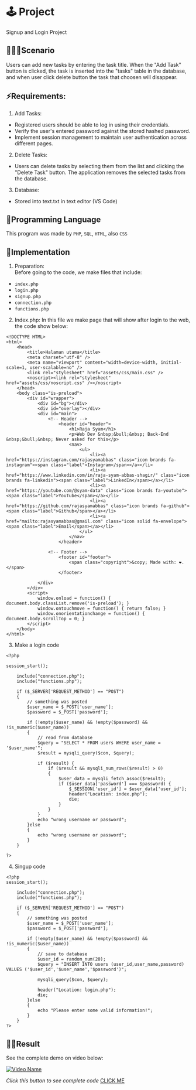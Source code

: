 # 🕹 Project
Signup and Login Project

## 👨🏼‍💻Scenario

Users can add new tasks by entering the task title. When the "Add Task" button is clicked, the task is inserted into the "tasks" table in the database, and when user click delete button the task that choosen will disappear.


## ⚡️Requirements:

1. Add Tasks:
- Registered users should be able to log in using their credentials.
- Verify the user's entered password against the stored hashed password.
- Implement session management to maintain user authentication across different pages.

2. Delete Tasks:
- Users can delete tasks by selecting them from the list and clicking the "Delete Task" button. The application removes the selected tasks from the database.

3. Database:
- Stored into text.txt in text editor (VS Code)

## 🤖Programming Language
This program was made by `PHP`, `SQL`, `HTML`, also `CSS`

## 🦾Implementation
1. Preparation: <br>
Before going to the code, we make files that include:
- `index.php`
- `login.php`
- `signup.php`
- `connection.php`
- `functions.php`

2. Index.php:
In this file we make page that will show after login to the web, the code show below:
```
<!DOCTYPE HTML>
<html>
	<head>
		<title>Halaman utama</title>
		<meta charset="utf-8" />
		<meta name="viewport" content="width=device-width, initial-scale=1, user-scalable=no" />
		<link rel="stylesheet" href="assets/css/main.css" />
		<noscript><link rel="stylesheet" href="assets/css/noscript.css" /></noscript>
	</head>
	<body class="is-preload">
		<div id="wrapper">
			<div id="bg"></div>
			<div id="overlay"></div>
			<div id="main">
				<!-- Header -->
					<header id="header">
						<h1>Raja Syam</h1>
						<p>Web Dev &nbsp;&bull;&nbsp; Back-End &nbsp;&bull;&nbsp; Never asked for this</p>
						<nav>
							<ul>
								<li><a href="https://instagram.com/rajasyamabbas" class="icon brands fa-instagram"><span class="label">Instagram</span></a></li>
								<li><a href="https://www.linkedin.com/in/raja-syam-abbas-shagir/" class="icon brands fa-linkedin"><span class="label">LinkedIn</span></a></li>
								<li><a href="https://youtube.com/@syam-data" class="icon brands fa-youtube"><span class="label">YouTube</span></a></li>
								<li><a href="https://github.com/rajasyamabbas" class="icon brands fa-github"><span class="label">Github</span></a></li>
								<li><a href="mailto:rajasyamabbas@gmail.com" class="icon solid fa-envelope"><span class="label">Email</span></a></li>
							</ul>
						</nav>
					</header>

				<!-- Footer -->
					<footer id="footer">
						<span class="copyright">&copy; Made with: ❤️.</span>
					</footer>

			</div>
		</div>
		<script>
			window.onload = function() { document.body.classList.remove('is-preload'); }
			window.ontouchmove = function() { return false; }
			window.onorientationchange = function() { document.body.scrollTop = 0; }
		</script>
	</body>
</html>
```

3. Make a login code

```
<?php 

session_start();

	include("connection.php");
	include("functions.php");

	if ($_SERVER['REQUEST_METHOD'] == "POST") 
	{
		// something was posted
		$user_name = $_POST['user_name'];
		$password = $_POST['password'];

		if (!empty($user_name) && !empty($password) && !is_numeric($user_name)) 
		{
			// read from database
			$query = "SELECT * FROM users WHERE user_name = '$user_name'";
			$result = mysqli_query($con, $query);

			if ($result) {
				if ($result && mysqli_num_rows($result) > 0) 
				{
					$user_data = mysqli_fetch_assoc($result);
					if ($user_data['password'] === $password) {
						$_SESSION['user_id'] = $user_data['user_id'];
						header("Location: index.php");
						die;
					}
				}
			}
			echo "wrong username or password";
		}else
		{
			echo "wrong username or password";
		}
	}

?>
```

4. Singup code
```
<?php 
session_start();

	include("connection.php");
	include("functions.php");

	if ($_SERVER['REQUEST_METHOD'] == "POST") 
	{
		// something was posted
		$user_name = $_POST['user_name'];
		$password = $_POST['password'];

		if (!empty($user_name) && !empty($password) && !is_numeric($user_name)) 
		{
			// save to database
			$user_id = random_num(20);
			$query = "INSERT INTO users (user_id,user_name,password) VALUES ('$user_id','$user_name','$password')";

			mysqli_query($con, $query);

			header("Location: login.php");
			die;
		}else
		{
			echo "Please enter some valid information!";
		}
	}
?>
```

## 👌🏻Result

See the complete demo on video below:

[![Video Name](https://img.youtube.com/vi/sHiYCDOwDZs/0.jpg)](https://www.youtube.com/watch?v=sHiYCDOwDZs)

*Click this button to see complete code* 
[CLICK ME](https://github.com/rajasyamabbas/signup-login-system/archive/refs/heads/main.zip)
